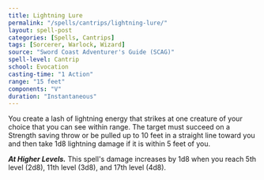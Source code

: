 ```yaml
---
title: Lightning Lure
permalink: "/spells/cantrips/lightning-lure/"
layout: spell-post
categories: [Spells, Cantrips]
tags: [Sorcerer, Warlock, Wizard]
source: "Sword Coast Adventurer's Guide (SCAG)"
spell-level: Cantrip
school: Evocation
casting-time: "1 Action"
range: "15 feet"
components: "V"
duration: "Instantaneous"
---
```


You create a lash of lightning energy that strikes at one creature of your choice that you can see within range. The target must succeed on a Strength saving throw or be pulled up to 10 feet in a straight line toward you and then take 1d8 lightning damage if it is within 5 feet of you.

***At Higher Levels.*** This spell's damage increases by 1d8 when you reach 5th level (2d8), 11th level (3d8), and 17th level (4d8).